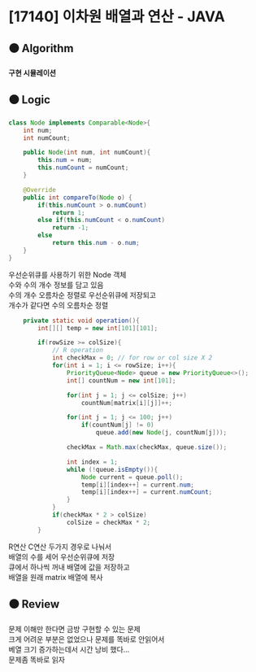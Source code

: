 # [17140] 이차원 배열과 연산 - JAVA

## :black_circle: Algorithm
**구현 시뮬레이션**

## :black_circle: Logic

```Java
class Node implements Comparable<Node>{
    int num;
    int numCount;

    public Node(int num, int numCount){
        this.num = num;
        this.numCount = numCount;
    }

    @Override
    public int compareTo(Node o) {
        if(this.numCount > o.numCount)
            return 1;
        else if(this.numCount < o.numCount)
            return -1;
        else
            return this.num - o.num;
    }
}
```

우선순위큐를 사용하기 위한 Node 객체  
수와 수의 개수 정보를 담고 있음  
수의 개수 오름차순 정렬로 우선순위큐에 저장되고  
개수가 같다면 수의 오름차순 정렬

```Java
    private static void operation(){
        int[][] temp = new int[101][101];

        if(rowSize >= colSize){
            // R operation
            int checkMax = 0; // for row or col size X 2
            for(int i = 1; i <= rowSize; i++){
                PriorityQueue<Node> queue = new PriorityQueue<>();
                int[] countNum = new int[101];

                for(int j = 1; j <= colSize; j++)
                    countNum[matrix[i][j]]++;

                for(int j = 1; j <= 100; j++)
                    if(countNum[j] != 0)
                        queue.add(new Node(j, countNum[j]));

                checkMax = Math.max(checkMax, queue.size());

                int index = 1;
                while (!queue.isEmpty()){
                    Node current = queue.poll();
                    temp[i][index++] = current.num;
                    temp[i][index++] = current.numCount;
                }
            }
            if(checkMax * 2 > colSize)
                colSize = checkMax * 2;
        }
```

R연산 C연산 두가지 경우로 나눠서  
배열의 수를 세어 우선순위큐에 저장  
큐에서 하나씩 꺼내 배열에 값을 저장하고  
배열을 원래 matrix 배열에 복사

## :black_circle: Review
문제 이해만 한다면 금방 구현할 수 있는 문제  
크게 어려운 부분은 없었으나 문제를 똑바로 안읽어서  
베열 크기 증가하는데서 시간 낭비 했다...  
문제좀 똑바로 읽자